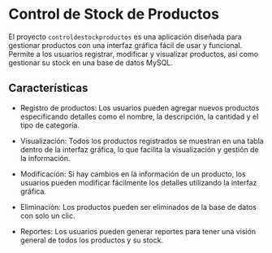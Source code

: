# Control de Stock de Productos

El proyecto `controldestockproductos` es una aplicación diseñada para gestionar productos con una interfaz gráfica fácil de usar y funcional. Permite a los usuarios registrar, modificar y visualizar productos, así como gestionar su stock en una base de datos MySQL.

## Características

- Registro de productos:
Los usuarios pueden agregar nuevos productos especificando detalles como el nombre, la descripción, la cantidad y el tipo de categoría.

- Visualización: 
Todos los productos registrados se muestran en una tabla dentro de la interfaz gráfica, lo que facilita la visualización y gestión de la información.

- Modificación:
 Si hay cambios en la información de un producto, los usuarios pueden modificar fácilmente los detalles utilizando la interfaz gráfica.

- Eliminación:
 Los productos pueden ser eliminados de la base de datos con solo un clic.

- Reportes:
Los usuarios pueden generar reportes para tener una visión general de todos los productos y su stock.
